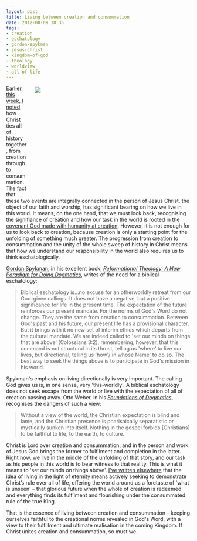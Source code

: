 ```yaml
---
layout: post
title: Living between creation and consummation
date: 2012-08-09 18:35
tags:
- creation
- eschatology
- gordon-spykman
- jesus-christ
- kingdom-of-god
- theology
- worldview
- all-of-life
---
```

<div style="float: right; margin: 5px 1px 0px 20px; width: 425px; height: 296px;"><img src="https://dl.dropbox.com/u/3897986/Jake%20Blog%20Images/motorway.jpg" /></div>
<p><a href="http://blog.jakebelder.com/post/christ-ties-history-together" target="_blank">Earlier this week, I noted</a> how Christ ties all of history together, from creation through to consummation. The fact that these two events are integrally connected in the person of Jesus Christ, the object of our faith and worship, has significant bearing on how we live in this world. It means, on the one hand, that we must look back, recognising the signifiance of creation and how our task in the world is rooted in <a href="http://blog.jakebelder.com/post/how-the-covenant-of-creation-shapes-our-calling" target="_blank">the covenant God made with humanity at creation</a>. However, it is not enough for us to look back to creation, because creation is only a starting point for the unfolding of something much greater. The progression from creation to consummation and the unity of the whole sweep of history in Christ means that how we understand our responsibility in the world also requires us to think eschatologically.</p>
<p><a href="http://www.allofliferedeemed.co.uk/spykman.htm" target="_blank">Gordon Spykman</a>, in his excellent book, <a href="http://www.amazon.co.uk/gp/product/0802805256/ref=as_li_qf_sp_asin_il_tl?ie=UTF8&amp;tag=jakebeldercom-21&amp;linkCode=as2&amp;camp=1634&amp;creative=6738&amp;creativeASIN=0802805256" target="_blank"><em>Reformational Theology: A New Paradigm for Doing Dogmatics</em></a>, writes of the need for a biblical eschatology:</p>
<blockquote>
Biblical eschatology is...no excuse for an otherworldly retreat from our God-given callings. It does not have a negative, but a positive significance for life in the present time. The expectation of the future reinforces our present mandate. For the norms of God's Word do not change. They are the same from creation to consummation. Between God's past and his future, our present life has a provisional character. But it brings with it no new set of interim ethics which departs from the cultural mandate. We are indeed called to 'set our minds on things that are above' (Colossians 3:2), remembering, however, that this command is not structural in its thrust, telling us 'where' to live our lives, but directional, telling us 'how'/'in whose Name' to do so. The best way to seek the things above is to participate in God's mission in his world.</blockquote>
<p>Spykman's emphasis on living directionally is very important. The calling God gives us is, in one sense, very 'this-worldly'. A biblical eschatology does not seek escape from the world or live with the expectation of all of creation passing away. Otto Weber, in his <a href="http://www.amazon.co.uk/gp/product/0802835546/ref=as_li_qf_sp_asin_il_tl?ie=UTF8&amp;camp=1634&amp;creative=6738&amp;creativeASIN=0802835546&amp;linkCode=as2&amp;tag=jakebeldercom-21" target="_blank"><em>Foundations of Dogmatics</em></a>, recognises the dangers of such a view:</p>
<blockquote>
Without a view of the world, the Christian expectation is blind and lame, and the Christian presence is pharisaically separatistic or mystically sunken into itself. Nothing in the gospel forbids [Christians] to be faithful to life, to the earth, to culture.
</blockquote>
<p>Christ is Lord over creation and consummation, and in the person and work of Jesus God brings the former to fulfilment and completion in the latter. Right now, we live in the middle of the unfolding of that story, and our task as his people in this world is to bear witness to that reality. This is what it means to 'set our minds on things above'. <a href="http://blog.acton.org/archives/32633-if-christ-is-lord-everything-matters.html" target="_blank">I've written elsewhere</a> that the idea of living in the light of eternity means actively seeking to demonstrate  Christ&rsquo;s rule over all of life, offering the world around us a foretaste  of 'what is unseen' &ndash; that glorious future when the whole of creation  is redeemed and everything finds its fulfilment and flourishing under  the consummated rule of the true King.</p>

That is the essence of living between creation and consummation &ndash; keeping ourselves faithful to the creational norms revealed in God's Word, with a view to their fulfillment and ultimate realisation in the coming Kingdom. If Christ unites creation and consummation, so must we.
